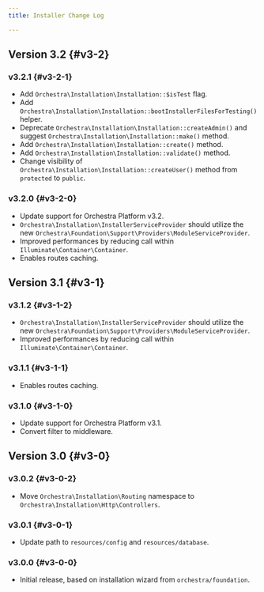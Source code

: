 ```yaml
---
title: Installer Change Log

---
```


## Version 3.2 {#v3-2}

### v3.2.1 {#v3-2-1}

* Add `Orchestra\Installation\Installation::$isTest` flag.
* Add `Orchestra\Installation\Installation::bootInstallerFilesForTesting()` helper.
* Deprecate `Orchestra\Installation\Installation::createAdmin()` and suggest `Orchestra\Installation\Installation::make()` method.
* Add `Orchestra\Installation\Installation::create()` method.
* Add `Orchestra\Installation\Installation::validate()` method.
* Change visibility of `Orchestra\Installation\Installation::createUser()` method from `protected` to `public`.

### v3.2.0 {#v3-2-0}

* Update support for Orchestra Platform v3.2.
* `Orchestra\Installation\InstallerServiceProvider` should utilize the new `Orchestra\Foundation\Support\Providers\ModuleServiceProvider`.
* Improved performances by reducing call within `Illuminate\Container\Container`.
* Enables routes caching.

## Version 3.1 {#v3-1}

### v3.1.2 {#v3-1-2}

* `Orchestra\Installation\InstallerServiceProvider` should utilize the new `Orchestra\Foundation\Support\Providers\ModuleServiceProvider`.
* Improved performances by reducing call within `Illuminate\Container\Container`.

### v3.1.1 {#v3-1-1}

* Enables routes caching.

### v3.1.0 {#v3-1-0}

* Update support for Orchestra Platform v3.1.
* Convert filter to middleware.

## Version 3.0 {#v3-0}

### v3.0.2 {#v3-0-2}

* Move `Orchestra\Installation\Routing` namespace to `Orchestra\Installation\Http\Controllers`.

### v3.0.1 {#v3-0-1}

* Update path to `resources/config` and `resources/database`.

### v3.0.0 {#v3-0-0}

* Initial release, based on installation wizard from `orchestra/foundation`.
